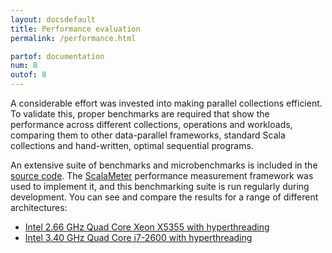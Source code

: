 ```yaml
---
layout: docsdefault
title: Performance evaluation
permalink: /performance.html

partof: documentation
num: 8
outof: 8
---
```




A considerable effort was invested into making parallel collections efficient.
To validate this, proper benchmarks are required that show the performance across
different collections, operations and workloads,
comparing them to other data-parallel frameworks,
standard Scala collections
and hand-written, optimal sequential programs.

An extensive suite of benchmarks and microbenchmarks is included in the [source code](https://github.com/scala-blitz/scala-blitz/tree/master/src/test/scala/org/scala/optimized/test/scalameter).
The [ScalaMeter](http://axel22.github.com/scalameter/) performance measurement framework was used to implement it,
and this benchmarking suite is run regularly during development.
You can see and compare the results for a range of different architectures:

- [Intel 2.66 GHz Quad Core Xeon X5355 with hyperthreading](http://chara.epfl.ch/~prokopec/npc-chara/report/)
- [Intel 3.40 GHz Quad Core i7-2600 with hyperthreading](http://chara.epfl.ch/~prokopec/npc-i7/report/)

